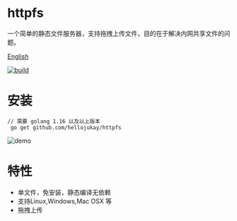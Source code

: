 # httpfs
一个简单的静态文件服务器，支持拖拽上传文件，目的在于解决内网共享文件的问题。

[English](README_en.md)


[![build](https://github.com/hellojukay/httpfs/actions/workflows/go-build.yml/badge.svg)](https://github.com/hellojukay/httpfs/actions/workflows/go-build.yml)

#  安装
```shell
// 需要 golang 1.16 以及以上版本
 go get github.com/hellojukay/httpfs
 ```
![demo](demo.gif)
# 特性
* 单文件，免安装，静态编译无依赖
* 支持Linux,Windows,Mac OSX 等
* 拖拽上传
